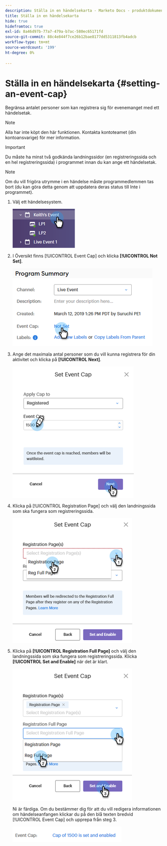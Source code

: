 ```yaml
---
description: Ställa in en händelsekarta - Marketo Docs - produktdokumentation
title: Ställa in en händelsekarta
hide: true
hidefromtoc: true
exl-id: 8a46d97b-77a7-479a-b7ac-580ec65171fd
source-git-commit: 88c4e844f7ce26b12bae8177dd5311813fb4adcb
workflow-type: tm+mt
source-wordcount: '199'
ht-degree: 0%

---
```


# Ställa in en händelsekarta {#setting-an-event-cap}

Begränsa antalet personer som kan registrera sig för evenemanget med ett händelsetak.

>[!NOTE]
>
>Alla har inte köpt den här funktionen. Kontakta kontoteamet (din kontoansvarige) för mer information.

>[!IMPORTANT]
>Du måste ha minst två godkända landningssidor (en registreringssida och en hel registreringssida) i programmet innan du kan ange ett händelsetak.

>[!NOTE]
>
>Om du vill frigöra utrymme i en händelse måste programmedlemmen tas bort (du kan göra detta genom att uppdatera deras status till Inte i programmet).

1. Välj ett händelsesystem.

   ![Bild ett](assets/setting-an-event-cap-1.png)

1. I Översikt finns [!UICONTROL Event Cap] och klicka **[!UICONTROL Not Set]**.

   ![Bild två](assets/setting-an-event-cap-2.png)

1. Ange det maximala antal personer som du vill kunna registrera för din aktivitet och klicka på **[!UICONTROL Next]**.

   ![Bild tre](assets/setting-an-event-cap-3.png)

1. Klicka på [!UICONTROL Registration Page] och välj den landningssida som ska fungera som registreringssida.

   ![Bild fyra](assets/setting-an-event-cap-4.png)

1. Klicka på **[!UICONTROL Registration Full Page]** och välj den landningssida som ska fungera som registreringssida. Klicka **[!UICONTROL Set and Enable]** när det är klart.

   ![Bild fem](assets/setting-an-event-cap-5.png)

   Ni är färdiga. Om du bestämmer dig för att du vill redigera informationen om händelseanfangen klickar du på den blå texten bredvid [!UICONTROL Event Cap] och upprepa från steg 3.

   ![Bild sex](assets/setting-an-event-cap-6.png)
